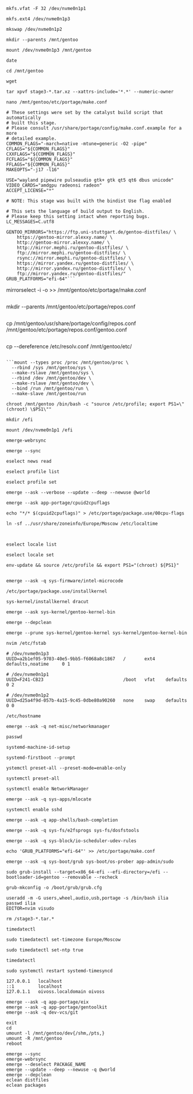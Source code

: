 ```
mkfs.vfat -F 32 /dev/nvme0n1p1
```

```
mkfs.ext4 /dev/nvme0n1p3
```

```
mkswap /dev/nvme0n1p2
```

```
mkdir --parents /mnt/gentoo
```

```
mount /dev/nvme0n1p3 /mnt/gentoo
```

```
date
```

```
cd /mnt/gentoo
```

```
wget
```

```
tar xpvf stage3-*.tar.xz --xattrs-include='*.*' --numeric-owner
```

```
nano /mnt/gentoo/etc/portage/make.conf
```

```
# These settings were set by the catalyst build script that automatically
# built this stage.
# Please consult /usr/share/portage/config/make.conf.example for a more
# detailed example.
COMMON_FLAGS="-march=native -mtune=generic -O2 -pipe"
CFLAGS="${COMMON_FLAGS}"
CXXFLAGS="${COMMON_FLAGS}"
FCFLAGS="${COMMON_FLAGS}"
FFLAGS="${COMMON_FLAGS}"
MAKEOPTS="-j17 -l16"

USE="wayland pipewire pulseaudio gtk+ gtk qt5 qt6 dbus unicode"
VIDEO_CARDS="amdgpu radeonsi radeon"
ACCEPT_LICENSE="*"

# NOTE: This stage was built with the bindist Use flag enabled

# This sets the language of build output to English.
# Please keep this setting intact when reporting bugs.
LC_MESSAGES=C.utf8

GENTOO_MIRRORS="https://ftp.uni-stuttgart.de/gentoo-distfiles/ \
    https://gentoo-mirror.alexxy.name/ \
    http://gentoo-mirror.alexxy.name/ \
    http://mirror.mephi.ru/gentoo-distfiles/ \
    ftp://mirror.mephi.ru/gentoo-distfiles/ \
    rsync://mirror.mephi.ru/gentoo-distfiles/ \
    https://mirror.yandex.ru/gentoo-distfiles/ \
    http://mirror.yandex.ru/gentoo-distfiles/ \
    ftp://mirror.yandex.ru/gentoo-distfiles/"
GRUB_PLATFORMS="efi-64"```

```
mirrorselect -i -o >> /mnt/gentoo/etc/portage/make.conf
```

```
mkdir --parents /mnt/gentoo/etc/portage/repos.conf
```

```
cp /mnt/gentoo/usr/share/portage/config/repos.conf /mnt/gentoo/etc/portage/repos.conf/gentoo.conf
```

```
cp --dereference /etc/resolv.conf /mnt/gentoo/etc/
```

```mount --types proc /proc /mnt/gentoo/proc \
  --rbind /sys /mnt/gentoo/sys \
  --make-rslave /mnt/gentoo/sys \
  --rbind /dev /mnt/gentoo/dev \
  --make-rslave /mnt/gentoo/dev \
  --bind /run /mnt/gentoo/run \
  --make-slave /mnt/gentoo/run
```

```
chroot /mnt/gentoo /bin/bash -c "source /etc/profile; export PS1=\"(chroot) \$PS1\""
```

```
mkdir /efi
```

```
mount /dev/nvme0n1p1 /efi
```

```
emerge-webrsync
```

```
emerge --sync
```

```
eselect news read
```

```
eselect profile list
```

```
eselect profile set
```

```
emerge --ask --verbose --update --deep --newuse @world
```

```
emerge --ask app-portage/cpuid2cpuflags
```

```
echo "*/* $(cpuid2cpuflags)" > /etc/portage/package.use/00cpu-flags
```

```
ln -sf ../usr/share/zoneinfo/Europe/Moscow /etc/localtime
```

```nvim /etc/locale.gen
```

```locale-gen
```

```
eselect locale list
```

```
eselect locale set
```

```
env-update && source /etc/profile && export PS1="(chroot) ${PS1}"
```

```emerge --ask -q sys-kernel/linux-firmware
```

```
emerge --ask -q sys-firmware/intel-microcode
```

```
/etc/portage/package.use/installkernel
```

```
sys-kernel/installkernel dracut
```

```
emerge --ask sys-kernel/gentoo-kernel-bin
```

```
emerge --depclean
```

```
emerge --prune sys-kernel/gentoo-kernel sys-kernel/gentoo-kernel-bin
```

```
nvim /etc/fstab
```

```
# /dev/nvme0n1p3
UUID=a2b1ef05-9703-40e5-9bb5-f6068a8c1867   /       ext4    defaults,noatime     0 1

# /dev/nvme0n1p1
UUID=F241-CB23                              /boot   vfat    defaults            0 2

# /dev/nvme0n1p2
UUID=d25a4f9d-057b-4a15-9c45-0dbe80a90260   none    swap    defaults            0 0
```

```
/etc/hostname
```

```
emerge --ask -q net-misc/networkmanager
```

```
passwd
```

```
systemd-machine-id-setup
```

```
systemd-firstboot --prompt
```

```
ystemctl preset-all --preset-mode=enable-only
```

```
systemctl preset-all
```

```
systemctl enable NetworkManager
```

```
emerge --ask -q sys-apps/mlocate
```

```
systemctl enable sshd
```

```
emerge --ask -q app-shells/bash-completion
```

```
emerge --ask -q sys-fs/e2fsprogs sys-fs/dosfstools
```

```
emerge --ask -q sys-block/io-scheduler-udev-rules
```

```
echo 'GRUB_PLATFORMS="efi-64"' >> /etc/portage/make.conf
```

```
emerge --ask -q sys-boot/grub sys-boot/os-prober app-admin/sudo
```

```
sudo grub-install --target=x86_64-efi --efi-directory=/efi --bootloader-id=gentoo --removable --recheck
```

```
grub-mkconfig -o /boot/grub/grub.cfg
```

```
useradd -m -G users,wheel,audio,usb,portage -s /bin/bash ilia
passwd ilia
EDITOR=nvim visudo
```

```
rm /stage3-*.tar.*
```

```
timedatectl
```

```
sudo timedatectl set-timezone Europe/Moscow
```

```
sudo timedatectl set-ntp true
```

```
timedatectl
```

```
sudo systemctl restart systemd-timesyncd
```

```
127.0.0.1   localhost
::1         localhost
127.0.1.1   oivoss.localdomain oivoss
```

```
emerge --ask -q app-portage/eix
emerge --ask -q app-portage/gentoolkit
emerge --ask -q dev-vcs/git
```

```
exit
cd
umount -l /mnt/gentoo/dev{/shm,/pts,}
umount -R /mnt/gentoo
reboot
```


```
emerge --sync
emerge-webrsync
emerge --deselect PACKAGE_NAME
emerge --update --deep --newuse -q @world
emerge --depclean
eclean distfiles
eclean packages
```





